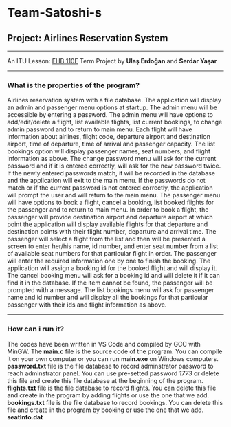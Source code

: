 # Team-Satoshi-s
## Project: Airlines Reservation System
---
An ITU Lesson: [EHB 110E](https://itu.edu.tr "Intr to Sci&Eng Comp (C)") Term Project by **Ulaş Erdoğan** and **Serdar Yaşar**
***
### What is the properties of the program?
Airlines reservation system with a file database.
The application will display an admin and passenger menu options at startup.
The admin menu will be accessible by entering a password. The admin menu will have options to add/edit/delete a flight, list available flights, list current bookings, to change admin password and to return to main menu.
Each flight will have information about airlines, flight code, departure airport and destination airport, time of departure, time of arrival and passenger capacity.
The list bookings option will display passenger names, seat numbers, and flight information as above.
The change password menu will ask for the current password and if it is entered correctly, will ask for the new password twice. If the newly entered passwords match, it will be recorded in the database and the application will exit to the main menu. If the passwords do not match or if the current password is not entered correctly, the application will prompt the user and will return to the main menu.
The passenger menu will have options to book a flight, cancel a booking, list booked flights for the passenger and to return to main menu.
In order to book a flight, the passenger will provide destination airport and departure airport at which point the application will display available flights for that departure and destination points with their flight number, departure and arrival time.
The passenger will select a flight from the list and then will be presented a screen to enter her/his name, id number, and enter seat number from a list of available seat numbers for that particular flight in order. The passenger will enter the required information one by one to finish the booking.
The application will assign a booking id for the booked flight and will display it. The cancel booking menu will ask for a booking id and will delete it if it can find it in the database. If the item cannot be found, the passenger will be prompted with a message.
The list bookings menu will ask for passenger name and id number and will display all the bookings for that particular passenger with their ids and flight information as above.
***
### How can i run it?
The codes have been written in VS Code and compiled by GCC with MinGW.
The **main.c** file is the source code of the program. You can compile it on your own computer or you can run **main.exe** on Windows computers.
**password.txt** file is the file database to record adminstrator password to reach adminstrator panel. You can use pre-setted password *1773* or delete this file and create this file database at the beginning of the program.
**flights.txt** file is the file database to record flights. You can delete this file and create in the program by adding flights or use the one that we add.
**bookings.txt** file is the file database to record bookings. You can delete this file and create in the program by booking or use the one that we add.
**seatInfo.dat** 